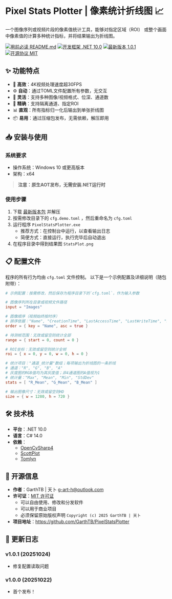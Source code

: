 # Pixel Stats Plotter | 像素统计折线图 📈

一个图像序列或视频片段的像素值统计工具，能够对指定区域（ROI）
或整个画面中像素值的计算多种统计指标，并将结果输出为折线图。

[![用前必读 README.md](https://img.shields.io/badge/用前必读-README.md-red)](https://github.com/GarthTB/PixelStatsPlotter/blob/master/README.md)
[![开发框架 .NET 10.0](https://img.shields.io/badge/开发框架-.NET%2010.0-blueviolet)](https://dotnet.microsoft.com/zh-cn/download/dotnet/10.0)
[![最新版本 1.0.1](https://img.shields.io/badge/最新版本-1.0.1-brightgreen)](https://github.com/GarthTB/PixelStatsPlotter/releases/latest)
[![开源协议 MIT](https://img.shields.io/badge/开源协议-MIT-brown)](https://mit-license.org)

## ✨ 功能特点

- 🚀 **高效**：4K视频处理速度超30FPS
- ⚙ **自动**：通过TOML文件配置所有参数，无交互
- 🔀 **灵活**：支持多种图像/视频格式、位深、通道数
- 🎯 **精确**：支持隔离通道、指定ROI
- 📊 **直观**：所有指标归一化后输出到单张折线图
- 📦 **易用**：通过压缩包发布，无需依赖，解压即用

## 📥 安装与使用

### 系统要求

- 操作系统：Windows 10 或更高版本
- 架构：x64

> **注意：原生AOT发布，无需安装.NET运行时**

### 使用步骤

1. 下载 [最新版本包](https://github.com/GarthTB/PixelStatsPlotter/releases/latest) 并解压
2. 按需修改目录下的 `cfg.demo.toml` ，然后重命名为 `cfg.toml`
3. 运行程序 `PixelStatsPlotter.exe`
    - 推荐方式：在控制台中运行，以查看输出日志
    - 简便方式：直接运行，执行完毕后自动退出
4. 在程序目录中得到结果图 `StatsPlot.png`

## 📋 配置文件

程序的所有行为均由 `cfg.toml` 文件控制。
以下是一个示例配置及详细说明（随包附带）：

``` toml
# 示例配置：按需修改，然后保存为程序目录下的`cfg.toml`，作为输入参数

# 图像序列所在目录或视频文件路径
input = "Images"

# 图像顺序（视频始终按时序）
# 排序依据："Name", "CreationTime", "LastAccessTime", "LastWriteTime", "Size"
order = { key = "Name", asc = true }

# 待测帧范围：无效或留空则统计全部
range = { start = 0, count = 0 }

# ROI坐标：无效或留空则统计全帧
roi = { x = 0, y = 0, w = 0, h = 0 }

# 统计项目："通道_统计量"数组；每项输出为折线图的一条折线
# 通道："R", "G", "B", "A"
# 灰度图的RGB值均为其灰度值；非4通道图的A值视为1
# 统计量："Max", "Mean", "Min", "StdDev"
stats = [ "R_Mean", "G_Mean", "B_Mean" ]

# 输出图像尺寸：无效或留空则HD
size = { w = 1280, h = 720 }
```

## 🛠 技术栈

- **平台**：.NET 10.0
- **语言**：C# 14.0
- **依赖**：
    - [OpenCvSharp4](https://github.com/shimat/opencvsharp)
    - [ScottPlot](https://scottplot.net/)
    - [Tomlyn](https://github.com/xoofx/Tomlyn)

## 📜 开源信息

- **作者**：GarthTB | 天卜 <g-art-h@outlook.com>
- **许可证**：[MIT 许可证](https://mit-license.org)
    - 可以自由使用、修改和分发软件
    - 可以用于商业项目
    - 必须保留原始版权声明 `Copyright (c) 2025 GarthTB | 天卜`
- **项目地址**：https://github.com/GarthTB/PixelStatsPlotter

## 📝 更新日志

### v1.0.1 (20251024)

- 修复配置读取问题

### v1.0.0 (20251022)

- 首个发布！
